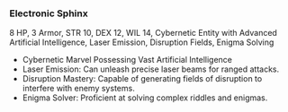### Electronic Sphinx
8 HP, 3 Armor, STR 10, DEX 12, WIL 14, Cybernetic Entity with Advanced Artificial Intelligence, Laser Emission, Disruption Fields, Enigma Solving
- Cybernetic Marvel Possessing Vast Artificial Intelligence
- Laser Emission: Can unleash precise laser beams for ranged attacks.
- Disruption Mastery: Capable of generating fields of disruption to interfere with enemy systems.
- Enigma Solver: Proficient at solving complex riddles and enigmas.

